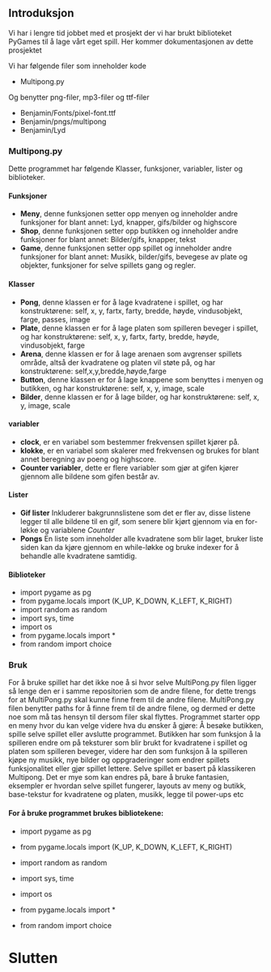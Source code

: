 ## Introduksjon
Vi har i lengre tid jobbet med et prosjekt der vi har brukt biblioteket PyGames til å lage vårt eget spill. Her kommer dokumentasjonen av dette prosjektet

Vi har følgende filer som inneholder kode
* Multipong.py

Og benytter png-filer, mp3-filer og ttf-filer
* Benjamin/Fonts/pixel-font.ttf
* Benjamin/pngs/multipong
* Benjamin/Lyd

### Multipong.py
Dette programmet har følgende Klasser, funksjoner, variabler, lister og biblioteker.
#### Funksjoner
  * **Meny**, denne funksjonen setter opp menyen og inneholder andre funksjoner for blant annet: Lyd, knapper, gifs/bilder og highscore
  * **Shop**, denne funksjonen setter opp butikken og inneholder andre funksjoner for blant annet: Bilder/gifs, knapper, tekst
  * **Game**, denne funksjonen setter opp spillet og inneholder andre funksjoner for blant annet: Musikk, bilder/gifs, bevegese av plate og objekter, funksjoner for selve spillets gang og regler.
#### Klasser
  * **Pong**, denne klassen er for å lage kvadratene i spillet, og har konstruktørene: self, x, y, fartx, farty, bredde, høyde, vindusobjekt, farge, passes, image
  * **Plate**, denne klassen er for å lage platen som spilleren beveger i spillet, og har konstruktørene: self, x, y, fartx, farty, bredde, høyde, vindusobjekt, farge
  * **Arena**, denne klassen er for å lage arenaen som avgrenser spillets område, altså der kvadratene og platen vil støte på, og har konstruktørene: self,x,y,bredde,høyde,farge
  * **Button**, denne klassen er for å lage knappene som benyttes i menyen og butikken, og har konstruktørene: self, x, y, image, scale
  * **Bilder**, denne klassen er for å lage bilder, og har konstruktørene: self, x, y, image, scale
 #### variabler
   * **clock**, er en variabel som bestemmer frekvensen spillet kjører på.
   * **klokke**, er en variabel som skalerer med frekvensen og brukes for blant annet beregning av poeng og highscore.
   * **Counter variabler**, dette er flere variabler som gjør at gifen kjører gjennom alle bildene som gifen består av.
 #### Lister
   * **Gif lister** Inkluderer bakgrunnslistene som det er fler av, disse listene legger til alle bildene til en gif, som senere blir kjørt gjennom via en for-løkke og variablene *Counter*
   *  **Pongs** En liste som inneholder alle kvadratene som blir laget, bruker liste siden kan da kjøre gjennom en while-løkke og bruke indexer for å behandle alle kvadratene samtidig.
#### Biblioteker
* import pygame as pg
* from pygame.locals import (K_UP, K_DOWN, K_LEFT, K_RIGHT)
* import random as random
* import sys, time
* import os
* from pygame.locals import *
* from random import choice

### Bruk
For å bruke spillet har det ikke noe å si hvor selve MultiPong.py filen ligger så lenge den er i samme repositorien som de andre filene, for dette trengs for at MultiPong.py skal kunne finne frem til de andre filene. MultiPong.py filen benytter paths for å finne frem til de andre filene, og dermed er dette noe som må tas hensyn til dersom filer skal flyttes.
Programmet starter opp en meny hvor du kan velge videre hva du ønsker å gjøre: Å besøke butikken, spille selve spillet eller avslutte programmet. Butikken har som funksjon å la spilleren endre om på teksturer som blir brukt for kvadratene i spillet og platen som spilleren beveger, videre har den som funksjon å la spilleren kjøpe ny musikk, nye bilder og oppgraderinger som endrer spillets funksjonalitet eller gjør spillet lettere. Selve spillet er basert på klassikeren Multipong.
Det er mye som kan endres på, bare å bruke fantasien, eksempler er hvordan selve spillet fungerer, layouts av meny og butikk, base-tekstur for kvadratene og platen, musikk, legge til power-ups etc

#### For å bruke programmet brukes bibliotekene:
* import pygame as pg

* from pygame.locals import (K_UP, K_DOWN, K_LEFT, K_RIGHT)

* import random as random

* import sys, time

* import os

* from pygame.locals import *

* from random import choice


# Slutten 